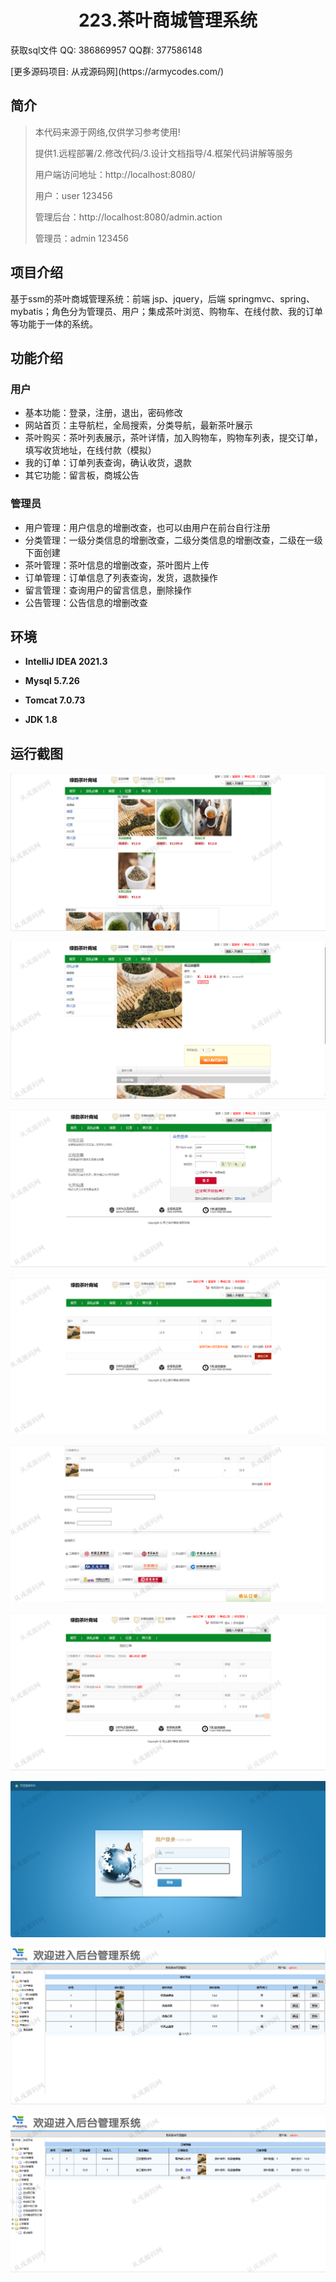 <p><h1 align="center">223.茶叶商城管理系统</h1></p>

<p> 获取sql文件 QQ: 386869957 QQ群: 377586148 </p>
<p> [更多源码项目: 从戎源码网](https://armycodes.com/) </p>

## 简介

> 本代码来源于网络,仅供学习参考使用!
>
> 提供1.远程部署/2.修改代码/3.设计文档指导/4.框架代码讲解等服务
> 
> 用户端访问地址：http://localhost:8080/
> 
> 用户：user 123456
> 
> 管理后台：http://localhost:8080/admin.action
> 
> 管理员：admin 123456
>

## 项目介绍
基于ssm的茶叶商城管理系统：前端 jsp、jquery，后端 springmvc、spring、mybatis；角色分为管理员、用户；集成茶叶浏览、购物车、在线付款、我的订单等功能于一体的系统。

## 功能介绍

### 用户

- 基本功能：登录，注册，退出，密码修改
- 网站首页：主导航栏，全局搜索，分类导航，最新茶叶展示
- 茶叶购买：茶叶列表展示，茶叶详情，加入购物车，购物车列表，提交订单，填写收货地址，在线付款（模拟）
- 我的订单：订单列表查询，确认收货，退款
- 其它功能：留言板，商城公告

### 管理员

- 用户管理：用户信息的增删改查，也可以由用户在前台自行注册
- 分类管理：一级分类信息的增删改查，二级分类信息的增删改查，二级在一级下面创建
- 茶叶管理：茶叶信息的增删改查，茶叶图片上传
- 订单管理：订单信息了列表查询，发货，退款操作
- 留言管理：查询用户的留言信息，删除操作
- 公告管理：公告信息的增删改查

## 环境

- <b>IntelliJ IDEA 2021.3</b>

- <b>Mysql 5.7.26</b>

- <b>Tomcat 7.0.73</b>

- <b>JDK 1.8</b>

## 运行截图

![](screenshot/1.png)

![](screenshot/2.png)

![](screenshot/3.png)

![](screenshot/4.png)

![](screenshot/5.png)

![](screenshot/6.png)

![](screenshot/7.png)

![](screenshot/8.png)

![](screenshot/9.png)